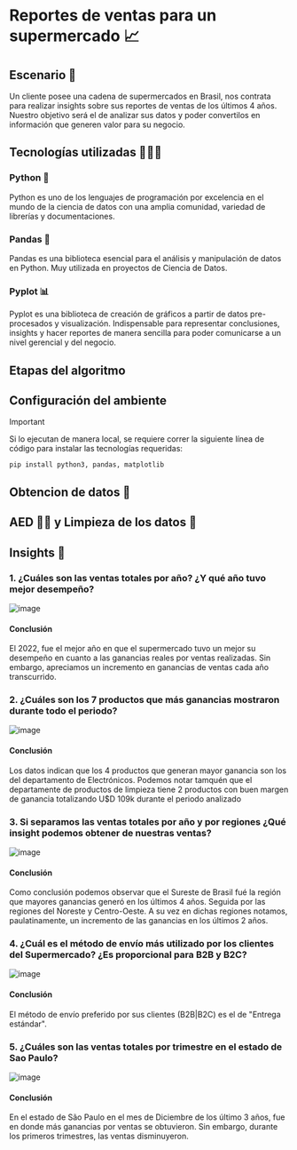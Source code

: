 # Reportes de ventas para un supermercado 📈

## Escenario 📝
Un cliente posee una cadena de supermercados en Brasil, nos contrata para realizar insights sobre sus reportes de ventas de los últimos 4 años.
Nuestro objetivo será el de analizar sus datos y poder convertilos en información que generen valor para su negocio.

## Tecnologías utilizadas 👨🏽‍💻

### Python 🐍
Python es uno de los lenguajes de programación por excelencia en el mundo de la ciencia de datos con una amplia comunidad, variedad de librerías y documentaciones.

### Pandas 🐼
Pandas es una biblioteca esencial para el análisis y manipulación de datos en Python. Muy utilizada en proyectos de Ciencia de Datos.

### Pyplot 📊
Pyplot es una biblioteca de creación de gráficos a partir de datos pre-procesados y visualización. 
Indispensable para representar conclusiones, insights y hacer reportes de manera sencilla para poder comunicarse a un nivel gerencial y del negocio.


## Etapas del algoritmo

## Configuración del ambiente
> [!IMPORTANT] 
> Si lo ejecutan de manera local, se requiere correr la siguiente línea de código para instalar las tecnologías requeridas:
> ```
> pip install python3, pandas, matplotlib
> ```

## Obtencion de datos 📁

## AED 🕵️‍♂️ y Limpieza de los datos 🧹

## Insights 🚀

### 1. ¿Cuáles son las ventas totales por año? ¿Y qué año tuvo mejor desempeño?

![image](https://github.com/pabloing93/supermarket-sales-analysis/assets/32267303/ef59e4ce-d667-4691-847f-e8ea1dee3b12)


#### Conclusión
El 2022, fue el mejor año en que el supermercado tuvo un mejor su desempeño en cuanto a las ganancias reales por ventas realizadas. Sin embargo, apreciamos un incremento en ganancias de ventas cada año transcurrido.


### 2. ¿Cuáles son los 7 productos que más ganancias mostraron durante todo el periodo?

![image](https://github.com/pabloing93/supermarket-sales-analysis/assets/32267303/112f83a2-5d8a-4922-9110-3b3106faa3cc)

#### Conclusión
Los datos indican que los 4 productos que generan mayor ganancia son los del departamento de Electrónicos.
Podemos notar tamquén que el departamente de productos de limpieza tiene 2 productos con buen margen de ganancia totalizando U$D 109k
durante el periodo analizado

### 3. Si separamos las ventas totales por año y por regiones ¿Qué insight podemos obtener de nuestras ventas?

![image](https://github.com/pabloing93/supermarket-sales-analysis/assets/32267303/c2f60ca8-a2c8-4430-b4e6-80ca6de4f168)

#### Conclusión
Como conclusión podemos observar que el Sureste de Brasil fué la región que mayores ganancias generó en los últimos 4 años. Seguida por las regiones del Noreste y Centro-Oeste.
A su vez en dichas regiones notamos, paulatinamente, un incremento de las ganancias en los últimos 2 años.

### 4. ¿Cuál es el método de envío más utilizado por los clientes del Supermercado? ¿Es proporcional para B2B y B2C?

![image](https://github.com/pabloing93/supermarket-sales-analysis/assets/32267303/146b85fa-393b-4499-80c0-2c0ba5e026d8)

#### Conclusión
El método de envío preferido por sus clientes (B2B|B2C) es el de "Entrega estándar".

### 5. ¿Cuáles son las ventas totales por trimestre en el estado de Sao Paulo?

![image](https://github.com/pabloing93/supermarket-sales-analysis/assets/32267303/af760cf1-849e-4039-bb3e-260252db6575)

#### Conclusión
En el estado de São Paulo en el mes de Diciembre de los último 3 años, fue en donde más ganancias por ventas se obtuvieron. Sin embargo, durante los primeros trimestres, las ventas disminuyeron.

